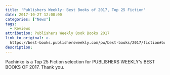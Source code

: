 ```yaml
---
title: 'Publishers Weekly: Best Books of 2017, Top 25 Fiction'
date: 2017-10-27 12:00:00
categories: ["News"]
tags:
  - Reviews
attribution: Publishers Weekly Book Books 2017
link_to_original: >-
  https://best-books.publishersweekly.com/pw/best-books/2017/fiction#book/book-16
description:
---
```



Pachinko is a Top 25 Fiction selection for PUBLISHERS WEEKLY's BEST BOOKS OF 2017. Thank you.